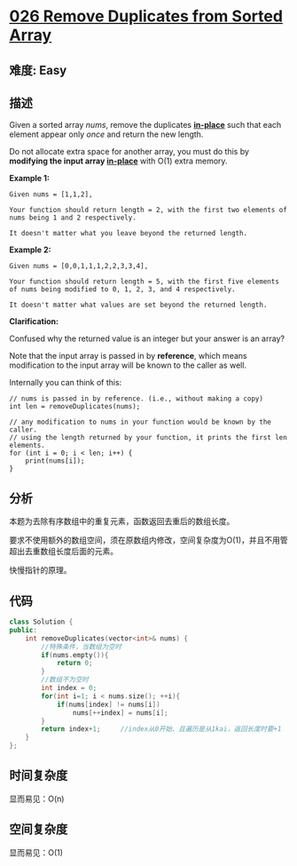 # [026 Remove Duplicates from Sorted Array](https://leetcode.com/problems/remove-duplicates-from-sorted-array/)

## 难度: Easy

## 描述

Given a sorted array *nums*, remove the duplicates [**in-place**](https://en.wikipedia.org/wiki/In-place_algorithm) such that each element appear only *once* and return the new length.

Do not allocate extra space for another array, you must do this by **modifying the input array [in-place](https://en.wikipedia.org/wiki/In-place_algorithm)** with O(1) extra memory.

**Example 1:**

```
Given nums = [1,1,2],

Your function should return length = 2, with the first two elements of nums being 1 and 2 respectively.

It doesn't matter what you leave beyond the returned length.
```

**Example 2:**

```
Given nums = [0,0,1,1,1,2,2,3,3,4],

Your function should return length = 5, with the first five elements of nums being modified to 0, 1, 2, 3, and 4 respectively.

It doesn't matter what values are set beyond the returned length.
```

**Clarification:**

Confused why the returned value is an integer but your answer is an array?

Note that the input array is passed in by **reference**, which means modification to the input array will be known to the caller as well.

Internally you can think of this:

```
// nums is passed in by reference. (i.e., without making a copy)
int len = removeDuplicates(nums);

// any modification to nums in your function would be known by the caller.
// using the length returned by your function, it prints the first len elements.
for (int i = 0; i < len; i++) {
    print(nums[i]);
}
```

## 分析

本题为去除有序数组中的重复元素，函数返回去重后的数组长度。

要求不使用额外的数组空间，须在原数组内修改，空间复杂度为O(1)，并且不用管超出去重数组长度后面的元素。

快慢指针的原理。

## 代码

````c++
class Solution {
public:
    int removeDuplicates(vector<int>& nums) {
        //特殊条件，当数组为空时
        if(nums.empty()){
            return 0;
        }
        //数组不为空时
        int index = 0;
        for(int i=1; i < nums.size(); ++i){
            if(nums[index] != nums[i])
                nums[++index] = nums[i];
        }
        return index+1;		//index从0开始、且遍历是从1kai，返回长度时要+1
    }
};
````



## 时间复杂度

显而易见：O(n)

## 空间复杂度

显而易见：O(1)